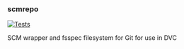 ### scmrepo

[![Tests](https://github.com/iterative/scmrepo/workflows/Tests/badge.svg)](https://github.com/iterative/scmrepo/actions?workflow=Tests)

SCM wrapper and fsspec filesystem for Git for use in DVC
